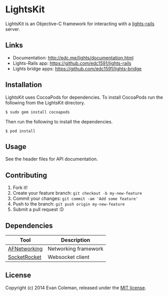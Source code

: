 # LightsKit

LightsKit is an Objective-C framework for interacting with a [lights-rails](https://github.com/edc1591/lights-rails) server.

## Links

* Documentation: <http://edc.me/lights/documentation.html>
* Lights-Rails app: <https://github.com/edc1591/lights-rails>
* Lights bridge apps: <https://github.com/edc1591/lights-bridge>

## Installation

LightsKit uses CocoaPods for dependencies. To install CocoaPods run the following from the LightsKit directory.

    $ sudo gem install cocoapods
    
Then run the following to install the dependencies.

    $ pod install


## Usage

See the header files for API documentation.

## Contributing

1. Fork it!
2. Create your feature branch: `git checkout -b my-new-feature`
3. Commit your changes: `git commit -am 'Add some feature'`
4. Push to the branch: `git push origin my-new-feature`
5. Submit a pull request :D

## Dependencies

Tool                    | Description
----------------------- | -----------
[AFNetworking]          | Networking framework
[SocketRocket]          | Websocket client

[AFNetworking]: https://github.com/AFNetworking/AFNetworking
[SocketRocket]: https://github.com/square/SocketRocket

## License

Copyright (c) 2014 Evan Coleman, released under the [MIT license](LICENSE).